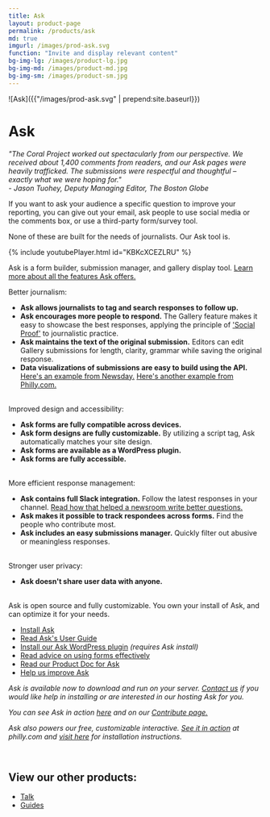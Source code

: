 ```yaml
---
title: Ask
layout: product-page
permalink: /products/ask
md: true
imgurl: /images/prod-ask.svg
function: "Invite and display relevant content"
bg-img-lg: /images/product-lg.jpg
bg-img-md: /images/product-md.jpg
bg-img-sm: /images/product-sm.jpg
---
```


![Ask]({{"/images/prod-ask.svg" | prepend:site.baseurl}})

# Ask

_"The Coral Project worked out spectacularly from our perspective. We received about 1,400 comments from readers, and our Ask pages were heavily trafficked. The submissions were respectful and thoughtful – exactly what we were hoping for."_<br/> _- Jason Tuohey, Deputy Managing Editor, The Boston Globe_

If you want to ask your audience a specific question to improve your reporting, you can give out your email, ask people to use social media or the comments box, or use a third-party form/survey tool.

None of these are built for the needs of journalists. Our Ask tool is.

{% include youtubePlayer.html id="KBKcXCEZLRU" %}		

Ask is a form builder, submission manager, and gallery display tool.
[Learn more about all the features Ask offers.](https://docs.coralproject.net/ask/products/askuserguide/)

Better journalism:
* **Ask allows journalists to tag and search responses to follow up.**<br/>
* **Ask encourages more people to respond.** The Gallery feature makes it easy to showcase the best responses, applying the principle of ['Social Proof'](https://en.wikipedia.org/wiki/Social_proof) to journalistic practice.
* **Ask maintains the text of the original submission.** Editors can edit Gallery submissions for length, clarity, grammar while saving the original response.<br/>
* **Data visualizations of submissions are easy to build using the API.** [Here's an example from Newsday.](http://projects.newsday.com/opinion/donald-trumps-progress-report/) [Here's another example from Philly.com.](http://www.philly.com/philly/news/politics/400537181.html)<br/><br/>

Improved design and accessibility:
* **Ask forms are fully compatible across devices.**
* **Ask form designs are fully customizable.** By utilizing a script tag, Ask automatically matches your site design.
* **Ask forms are available as a WordPress plugin.**
* **Ask forms are fully accessible.**<br/><br/>

More efficient response management:
* **Ask contains full Slack integration.** Follow the latest responses in your channel. [Read how that helped a newsroom write better questions.](https://blog.coralproject.net/its-all-about-the-ask/)
* **Ask makes it possible to track respondees across forms.** Find the people who contribute most.
* **Ask includes an easy submissions manager.** Quickly filter out abusive or meaningless responses.<br/><br/>

Stronger user privacy:
* **Ask doesn't share user data with anyone.**  <br/><br/>

Ask is open source and fully customizable. You own your install of Ask, and can optimize it for your needs.

* [Install Ask](https://docs.coralproject.net/ask/)
* [Read Ask's User Guide](https://docs.coralproject.net/ask/products/askuserguide/)
* [Install our Ask WordPress plugin](https://github.com/coralproject/ask-wp-plugin) _(requires Ask install)_
* [Read advice on using forms effectively](https://guides.coralproject.net/forms-audience-engagement/)
* [Read our Product Doc for Ask](https://blog.coralproject.net/product-ask/)
* [Help us improve Ask](/contribute.html#help-us-improve-ask)

*Ask is available now to download and run on your server. [Contact us](mailto:support@coralproject.zendesk.com) if you would like help in installing or are interested in our hosting Ask for you.*

*You can see Ask in action [here](https://www.youtube.com/watch?v=KBKcXCEZLRU) and on our [Contribute page.](/contribute.html#other-ideas-and-bug-reports)*

*Ask also powers our free, customizable interactive. [See it in action](http://www.philly.com/philly/news/politics/400537181.html) at philly.com and [visit here](https://github.com/bocoup/coral-ask-election-2016/) for installation instructions.*
<br />


&nbsp;
&nbsp;

## View our other products:
* [Talk](/products/talk.html)
* [Guides](/products/guides.html)

